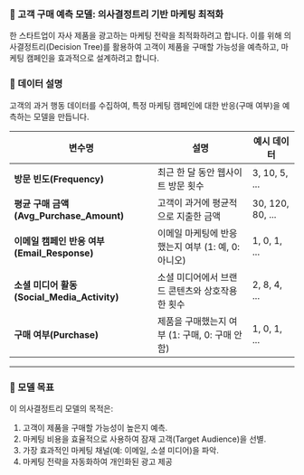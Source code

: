 ### **🛒 고객 구매 예측 모델: 의사결정트리 기반 마케팅 최적화**

한 스타트업이 자사 제품을 광고하는 마케팅 전략을 최적화하려고 합니다. 이를 위해 의사결정트리(Decision Tree)를 활용하여 고객이 제품을 구매할 가능성을 예측하고, 마케팅 캠페인을 효과적으로 설계하려고 합니다.

### **📌 데이터 설명**

고객의 과거 행동 데이터를 수집하여, 특정 마케팅 캠페인에 대한 반응(구매 여부)을 예측하는 모델을 만듭니다.

| 변수명 | 설명 | 예시 데이터 |
| --- | --- | --- |
| **방문 빈도(Frequency)** | 최근 한 달 동안 웹사이트 방문 횟수 | 3, 10, 5, ... |
| **평균 구매 금액(Avg_Purchase_Amount)** | 고객이 과거에 평균적으로 지출한 금액 | 30, 120, 80, ... |
| **이메일 캠페인 반응 여부(Email_Response)** | 이메일 마케팅에 반응했는지 여부 (1: 예, 0: 아니오) | 1, 0, 1, ... |
| **소셜 미디어 활동(Social_Media_Activity)** | 소셜 미디어에서 브랜드 콘텐츠와 상호작용한 횟수 | 2, 8, 4, ... |
| **구매 여부(Purchase)** | 제품을 구매했는지 여부 (1: 구매, 0: 구매 안 함) | 1, 0, 1, ... |

---

### **🎯 모델 목표**

이 의사결정트리 모델의 목적은:

1. 고객이 제품을 구매할 가능성이 높은지 예측.      
2. 마케팅 비용을 효율적으로 사용하여 잠재 고객(Target Audience)을 선별.      
3. 가장 효과적인 마케팅 채널(예: 이메일, 소셜 미디어)을 파악.         
4. 마케팅 전략을 자동화하여 개인화된 광고 제공       

